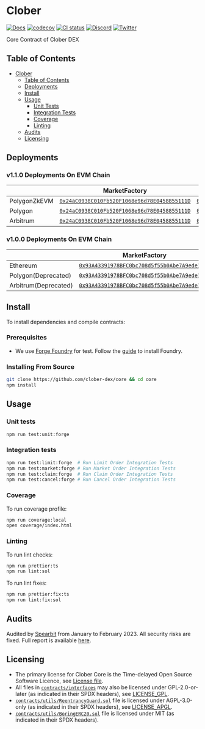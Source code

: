 # Clober

[![Docs](https://img.shields.io/badge/docs-%F0%9F%93%84-blue)](https://docs.clober.io/)
[![codecov](https://codecov.io/gh/clober-dex/core/branch/dev/graph/badge.svg?token=QNSGDYQOL7)](https://codecov.io/gh/clober-dex/core)
[![CI status](https://github.com/clober-dex/core/actions/workflows/test.yaml/badge.svg)](https://github.com/clober-dex/core/actions/workflows/test.yaml)
[![Discord](https://img.shields.io/static/v1?logo=discord&label=discord&message=Join&color=blue)](https://discord.gg/clober)
[![Twitter](https://img.shields.io/static/v1?logo=twitter&label=twitter&message=Follow&color=blue)](https://twitter.com/CloberDEX)

Core Contract of Clober DEX

## Table of Contents

- [Clober](#clober)
    - [Table of Contents](#table-of-contents)
    - [Deployments](#deployments)
    - [Install](#install)
    - [Usage](#usage)
        - [Unit Tests](#unit-tests)
        - [Integration Tests](#integration-tests)
        - [Coverage](#coverage)
        - [Linting](#linting)
    - [Audits](#audits)
    - [Licensing](#licensing)

## Deployments

### v1.1.0 Deployments On EVM Chain

|              | MarketFactory                                                                                                                         | MarketRouter                                                                                                                          | OrderCanceler                                                                                                                         |  
|--------------|---------------------------------------------------------------------------------------------------------------------------------------|---------------------------------------------------------------------------------------------------------------------------------------|---------------------------------------------------------------------------------------------------------------------------------------|
| PolygonZkEVM | [`0x24aC0938C010Fb520F1068e96d78E0458855111D`](https://zkevm.polygonscan.com/address/0x24aC0938C010Fb520F1068e96d78E0458855111D#code) | [`0x4C95C9a2a0F5DB89401721E4a0BF279c4E0144C5`](https://zkevm.polygonscan.com/address/0x4C95C9a2a0F5DB89401721E4a0BF279c4E0144C5#code) | [`0xFc03c0bad134A0c0151db9358AD697c5dAF611Ee`](https://zkevm.polygonscan.com/address/0xFc03c0bad134A0c0151db9358AD697c5dAF611Ee#code) |
| Polygon      | [`0x24aC0938C010Fb520F1068e96d78E0458855111D`](https://polygonscan.com/address/0x24aC0938C010Fb520F1068e96d78E0458855111D#code)       | [`0xB4be941716d4d27147D5A4d82801897877CA5906`](https://polygonscan.com/address/0xB4be941716d4d27147D5A4d82801897877CA5906#code)       | [`0xFc03c0bad134A0c0151db9358AD697c5dAF611Ee`](https://polygonscan.com/address/0xFc03c0bad134A0c0151db9358AD697c5dAF611Ee#code)       |
| Arbitrum     | [`0x24aC0938C010Fb520F1068e96d78E0458855111D`](https://arbiscan.io/address/0x24aC0938C010Fb520F1068e96d78E0458855111D#code)           | [`0xB4be941716d4d27147D5A4d82801897877CA5906`](https://arbiscan.io/address/0xB4be941716d4d27147D5A4d82801897877CA5906#code)           | [`0xFc03c0bad134A0c0151db9358AD697c5dAF611Ee`](https://arbiscan.io/address/0xFc03c0bad134A0c0151db9358AD697c5dAF611Ee#code)           |


### v1.0.0 Deployments On EVM Chain

|                      | MarketFactory                                                                                                                   | MarketRouter                                                                                                                    | OrderCanceler                                                                                                                   |  
|----------------------|---------------------------------------------------------------------------------------------------------------------------------|---------------------------------------------------------------------------------------------------------------------------------|---------------------------------------------------------------------------------------------------------------------------------|
| Ethereum             | [`0x93A43391978BFC0bc708d5f55b0Abe7A9ede1B91`](https://etherscan.io/address/0x93A43391978BFC0bc708d5f55b0Abe7A9ede1B91#code)    | [`0x6d928455050b3b71490fe3B73DD84daD094299c4`](https://etherscan.io/address/0x6d928455050b3b71490fe3B73DD84daD094299c4#code)    | [`0x99228D1823baFa822dAB2B2f0a02922082f25E9E`](https://etherscan.io/address/0x99228D1823baFa822dAB2B2f0a02922082f25E9E#code)    |
| Polygon(Deprecated)  | [`0x93A43391978BFC0bc708d5f55b0Abe7A9ede1B91`](https://polygonscan.com/address/0x93A43391978BFC0bc708d5f55b0Abe7A9ede1B91#code) | [`0x6d928455050b3b71490fe3B73DD84daD094299c4`](https://polygonscan.com/address/0x6d928455050b3b71490fe3B73DD84daD094299c4#code) | [`0x99228D1823baFa822dAB2B2f0a02922082f25E9E`](https://polygonscan.com/address/0x99228D1823baFa822dAB2B2f0a02922082f25E9E#code) |
| Arbitrum(Deprecated) | [`0x93A43391978BFC0bc708d5f55b0Abe7A9ede1B91`](https://arbiscan.io/address/0x93A43391978BFC0bc708d5f55b0Abe7A9ede1B91#code)     | [`0x6d928455050b3b71490fe3B73DD84daD094299c4`](https://arbiscan.io/address/0x6d928455050b3b71490fe3B73DD84daD094299c4#code)     | [`0x99228D1823baFa822dAB2B2f0a02922082f25E9E`](https://arbiscan.io/address/0x99228D1823baFa822dAB2B2f0a02922082f25E9E#code)     |

## Install

To install dependencies and compile contracts:

### Prerequisites
- We use [Forge Foundry](https://github.com/foundry-rs/foundry) for test. Follow the [guide](https://github.com/foundry-rs/foundry#installation) to install Foundry.

### Installing From Source

```bash
git clone https://github.com/clober-dex/core && cd core
npm install
```

## Usage

### Unit tests
```bash
npm run test:unit:forge
```

### Integration tests
```bash
npm run test:limit:forge  # Run Limit Order Integration Tests
npm run test:market:forge # Run Market Order Integration Tests
npm run test:claim:forge  # Run Claim Order Integration Tests
npm run test:cancel:forge # Run Cancel Order Integration Tests
```

### Coverage
To run coverage profile:
```bash
npm run coverage:local
open coverage/index.html
```

### Linting

To run lint checks:
```bash
npm run prettier:ts
npm run lint:sol
```

To run lint fixes:
```bash
npm run prettier:fix:ts
npm run lint:fix:sol
```

## Audits
Audited by [Spearbit](https://github.com/spearbit) from January to February 2023. All security risks are fixed. Full report is available [here](audits/SpearbitDAO2023Feb.pdf).

## Licensing

- The primary license for Clober Core is the Time-delayed Open Source Software Licence, see [License file](LICENSE.pdf).
- All files in [`contracts/interfaces`](contracts/interfaces) may also be licensed under GPL-2.0-or-later (as indicated in their SPDX headers), see [LICENSE_GPL](contracts/interfaces/LICENSE_GPL).
- [`contracts/utils/ReentrancyGuard.sol`](contracts/utils/ReentrancyGuard.sol) file is licensed under AGPL-3.0-only (as indicated in their SPDX headers), see [LICENSE_APGL](contracts/utils/LICENSE_APGL).
- [`contracts/utils/BoringERC20.sol`](contracts/utils/BoringERC20.sol) file is licensed under MIT (as indicated in their SPDX headers).
